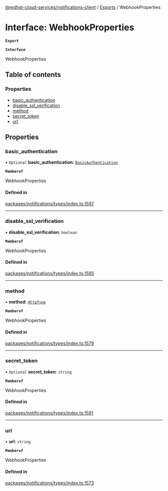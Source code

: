 [@redhat-cloud-services/notifications-client](../README.md) / [Exports](../modules.md) / WebhookProperties

# Interface: WebhookProperties

**`Export`**

**`Interface`**

WebhookProperties

## Table of contents

### Properties

- [basic\_authentication](WebhookProperties.md#basic_authentication)
- [disable\_ssl\_verification](WebhookProperties.md#disable_ssl_verification)
- [method](WebhookProperties.md#method)
- [secret\_token](WebhookProperties.md#secret_token)
- [url](WebhookProperties.md#url)

## Properties

### basic\_authentication

• `Optional` **basic\_authentication**: [`BasicAuthentication`](BasicAuthentication.md)

**`Memberof`**

WebhookProperties

#### Defined in

[packages/notifications/types/index.ts:1597](https://github.com/RedHatInsights/javascript-clients/blob/master/packages/notifications/types/index.ts#L1597)

___

### disable\_ssl\_verification

• **disable\_ssl\_verification**: `boolean`

**`Memberof`**

WebhookProperties

#### Defined in

[packages/notifications/types/index.ts:1585](https://github.com/RedHatInsights/javascript-clients/blob/master/packages/notifications/types/index.ts#L1585)

___

### method

• **method**: [`HttpType`](../enums/HttpType.md)

**`Memberof`**

WebhookProperties

#### Defined in

[packages/notifications/types/index.ts:1579](https://github.com/RedHatInsights/javascript-clients/blob/master/packages/notifications/types/index.ts#L1579)

___

### secret\_token

• `Optional` **secret\_token**: `string`

**`Memberof`**

WebhookProperties

#### Defined in

[packages/notifications/types/index.ts:1591](https://github.com/RedHatInsights/javascript-clients/blob/master/packages/notifications/types/index.ts#L1591)

___

### url

• **url**: `string`

**`Memberof`**

WebhookProperties

#### Defined in

[packages/notifications/types/index.ts:1573](https://github.com/RedHatInsights/javascript-clients/blob/master/packages/notifications/types/index.ts#L1573)
